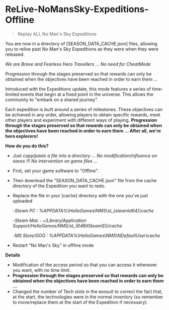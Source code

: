 # ReLive-NoMansSky-Expeditions-Offline

>Replay ALL No Man's Sky Expeditions

You are now in a directory of [SEASON_DATA_CACHE.json] files, allowing you to relive past No Man's Sky Expeditions as they were when they were released.

<i>We are Brave and Fearless Hero Travellers ... No need for CheatMode</i>

Progression through the stages preserved so that rewards can only be obtained when the objectives have been reached in order to earn them ...

Introduced with the Expeditions update, this mode features a series of time-limited events that begin at a fixed point in the universe. This allows the community to "embark on a shared journey".

Each expedition is built around a series of milestones. These objectives can be achieved in any order, allowing players to obtain specific rewards, meet other players and experiment with different ways of playing. <b>Progression through the stages preserved so that rewards can only be obtained when the objectives have been reached in order to earn them ... After all, we're hero explorers! </b>

<b>How do you do this?</b>
- <i>Just copy/paste a file into a directory ... No modification/influence on saves !!! No intervention on game files ...</i>
- First, set your game software to "Offline".
- Then download the "SEASON_DATA_CACHE.json" file from the cache directory of the Expedition you want to redo.
- Replace the file in your [cache] directory with the one you've just uploaded

  -*Steam PC : %APPDATA%\HelloGames\NMS\st_{steamId64}\cache*

  -*Steam Mac : ~/Library/Application Support/HelloGames/NMS/st_{64BitSteamID}/cache*

  -*MS Store/GOG : %APPDATA%\HelloGames\NMS\NDefaultUser\cache*

- Restart "No Man's Sky" in offline mode

<b>Details</b>
- Modification of the access period so that you can access it whenever you want, with no time limit.
- <b>Progression through the stages preserved so that rewards can only be obtained when the objectives have been reached in order to earn them ...</b>
- Changed the number of Tech slots in the exosuit to correct the fact that, at the start, the technologies were in the normal inventory (so remember to move/replace them at the start of the Expedition if necessary).
